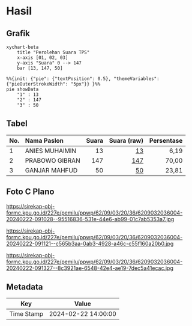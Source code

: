 # Hasil

## Grafik

```mermaid
xychart-beta
    title "Perolehan Suara TPS"
    x-axis [01, 02, 03]
    y-axis "Suara" 0 --> 147
    bar [13, 147, 50]
```

```mermaid
%%{init: {"pie": {"textPosition": 0.5}, "themeVariables": {"pieOuterStrokeWidth": "5px"}} }%%
pie showData
    "1" : 13
    "2" : 147
    "3" : 50
```

## Tabel

| No. | Nama Paslon    | Suara | Suara (raw) | Persentase |
|:--- |:-------------- | -----:| -----------:| ----------:|
| 1   | ANIES MUHAIMIN | 13    | [13][p-1]   | 6,19       |
| 2   | PRABOWO GIBRAN | 147   | [147][p-2]  | 70,00      |
| 3   | GANJAR MAHFUD  | 50    | [50][p-3]   | 23,81      |


[p-1]: https://github.com/gigit-pemilu/pemilu-2024-62-kalimantan-tengah/blob/main/pilpres/hitung-suara/sub/62-kalimantan-tengah/sub/09-lamandau/sub/03-bulik/sub/2036-bukit-indah/sub/004-tps/sub/paslon-1.txt
[p-2]: https://github.com/gigit-pemilu/pemilu-2024-62-kalimantan-tengah/blob/main/pilpres/hitung-suara/sub/62-kalimantan-tengah/sub/09-lamandau/sub/03-bulik/sub/2036-bukit-indah/sub/004-tps/sub/paslon-2.txt
[p-3]: https://github.com/gigit-pemilu/pemilu-2024-62-kalimantan-tengah/blob/main/pilpres/hitung-suara/sub/62-kalimantan-tengah/sub/09-lamandau/sub/03-bulik/sub/2036-bukit-indah/sub/004-tps/sub/paslon-3.txt

## Foto C Plano

https://sirekap-obj-formc.kpu.go.id/227e/pemilu/ppwp/62/09/03/20/36/6209032036004-20240222-091028--95516836-531e-44e6-ab99-01c7ab5353a7.jpg

https://sirekap-obj-formc.kpu.go.id/227e/pemilu/ppwp/62/09/03/20/36/6209032036004-20240222-091121--c565b3aa-0ab3-4928-a46c-c55f160a20b0.jpg

https://sirekap-obj-formc.kpu.go.id/227e/pemilu/ppwp/62/09/03/20/36/6209032036004-20240222-091327--8c3921ae-6548-42e4-ae19-7dec5a41ecac.jpg


## Metadata

| Key        | Value               |
| ---------- | ------------------- |
| Time Stamp | 2024-02-22 14:00:00 |



